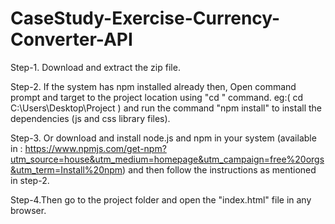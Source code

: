 # CaseStudy-Exercise-Currency-Converter-API

Step-1. Download and extract the zip file.

Step-2. If the system has npm installed already then, Open command prompt and target to the project location using "cd <project location>" command. eg:( cd  C:\Users\Desktop\Project ) and run the command "npm install" to install the dependencies (js and css library files).

Step-3. Or download and install node.js and npm in your system (available in : https://www.npmjs.com/get-npm?utm_source=house&utm_medium=homepage&utm_campaign=free%20orgs&utm_term=Install%20npm) and then follow the instructions as mentioned in step-2.

Step-4.Then go to the project folder and open the "index.html" file in any browser.
